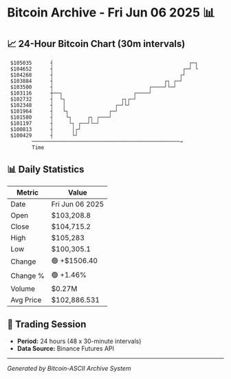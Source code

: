 # Bitcoin Archive - Fri Jun 06 2025 📊

## 📈 24-Hour Bitcoin Chart (30m intervals)

```
 $105035      ┤                                            ┌─┐ 
 $104652      ┤                                          ┌─┘ └ 
 $104268      ┤                                         ┌┘     
 $103884      ┤                                    ┌┐ ┌─┘      
 $103500      ┤                               ┌────┘└─┘        
 $103116      ┼──┐                       ┌────┘                
 $102732      ┤  └┐                  ┌┐┌─┘                     
 $102348      ┤   │                ┌─┘└┘                       
 $101964      ┤   └┐             ┌─┘                           
 $101580      ┤    └┐     ┌┐ ┌───┘                             
 $101197      ┤     └┐ ┌──┘└─┘                                 
 $100813      ┤      │┌┘                                       
 $100429      ┤      └┘                                        
        ────────────────────────────────────────────────→
        Time
```

## 📊 Daily Statistics

| Metric | Value |
|--------|-------|
| Date | Fri Jun 06 2025 |
| Open | $103,208.8 |
| Close | $104,715.2 |
| High | $105,283 |
| Low | $100,305.1 |
| Change | 🟢 +$1506.40 |
| Change % | 🟢 +1.46% |
| Volume | $0.27M |
| Avg Price | $102,886.531 |

## 📅 Trading Session

- **Period:** 24 hours (48 x 30-minute intervals)
- **Data Source:** Binance Futures API

---
*Generated by Bitcoin-ASCII Archive System*
